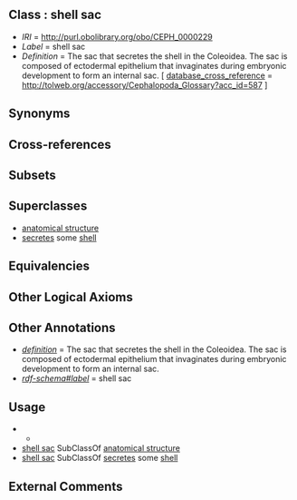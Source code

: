 
## Class : shell sac

 * *IRI* = http://purl.obolibrary.org/obo/CEPH_0000229
 * *Label* = shell sac
 * *Definition* = The sac that secretes the shell in the Coleoidea. The sac is composed of ectodermal epithelium that invaginates during embryonic development to form an internal sac. [ [database_cross_reference](../../ef/oboInOwl#hasDbXref.md) = http://tolweb.org/accessory/Cephalopoda_Glossary?acc_id=587 ]

## Synonyms


## Cross-references


## Subsets


## Superclasses

 * [anatomical structure](../../UBERON/61/UBERON_0000061.md)
 * [secretes](../../es/ceph#secretes.md) some [shell](../../UBERON/12/UBERON_0006612.md)

## Equivalencies


## Other Logical Axioms


## Other Annotations

 * *[definition](../../IAO/15/IAO_0000115.md)* = The sac that secretes the shell in the Coleoidea. The sac is composed of ectodermal epithelium that invaginates during embryonic development to form an internal sac.
 * *[rdf-schema#label](../../el/rdf-schema#label.md)* = shell sac

## Usage

 * -
 * [shell sac](../../CEPH/29/CEPH_0000229.md) SubClassOf [anatomical structure](../../UBERON/61/UBERON_0000061.md)
 * [shell sac](../../CEPH/29/CEPH_0000229.md) SubClassOf [secretes](../../es/ceph#secretes.md) some [shell](../../UBERON/12/UBERON_0006612.md)

## External Comments

